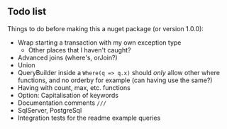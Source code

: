 Todo list
----------
Things to do before making this a nuget package (or version 1.0.0):

- Wrap starting a transaction with my own exception type
  - Other places that I haven't caught?
- Advanced joins (where's, orJoin?)
- Union
- QueryBuilder inside a `Where(q => q.x)` should _only_ allow other where functions, and no orderby for example
  (can having use the same?)
- Having with count, max, etc. functions
- Option: Capitalisation of keywords
- Documentation comments `///`
- SqlServer, PostgreSql
- Integration tests for the readme example queries
